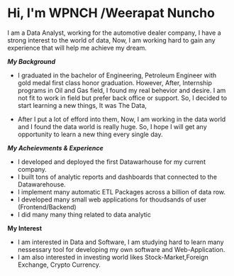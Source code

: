 # Hi, I'm WPNCH /Weerapat Nuncho

I am a Data Analyst, working for the automotive dealer company, I have a strong interest to the world of data, Now, I am working hard to gain any experience that will help me
achieve my dream.

___My Background___

- I graduated in the bachelor of Engineering, Petroleum Engineer with gold medal first class honor graduation. However, After, Internship programs in Oil and Gas field,
I found my real behevior and desire. I am not fit to work in field but prefer back office or support. So, I decided to start learning a new things, It was The Data, 

- After I put a lot of efford into them, Now, I am working in the data world and I found the data world is really huge. So, I hope I will get any opportunity to learn a new thing every single day.

___My Acheievments & Experience___
- I developed and deployed the first Datawarhouse for my current company.
- I built tons of analytic reports and dashboards that connected to the Datawarehouse.
- I implement many automatic ETL Packages across a billion of data row.
- I developed many small web applications for  thoudsands of user (Frontend/Backend)
- I did many many thing related to data analytic

__My Interest__
- I am interested in Data and Software, I am studying hard to learn many nessessary tool for developing my own software and Web-Application.
- I am also interested in investing world likes Stock-Market,Foreign Exchange, Crypto Currency.


<!---
WPNCH/WPNCH is a ✨ special ✨ repository because its `README.md` (this file) appears on your GitHub profile.
You can click the Preview link to take a look at your changes.
--->
